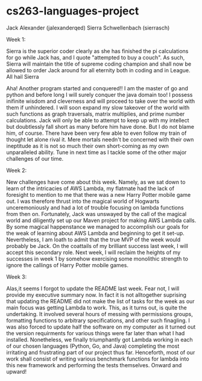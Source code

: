 # cs263-languages-project

Jack Alexander (jalexanderqed)
Sierra Schwellenbach (sierrasch)

Week 1:

Sierra is the superior coder clearly as she has finished the pi calculations for go while Jack has, and I quote "attempted to buy a couch". As such, Sierra will maintain the title of supreme coding champion and shall now be allowed to order Jack around for all eternity both in coding and in League. All hail Sierra

Aha! Another program started and conquered!! I am the master of go and python and before long I will surely conquer the java domain too! I possess inifinite wisdom and cleverness and will proceed to take over the world with them if unhindered. I will soon expand my slow takeover of the world with such functions as graph traversals, matrix multiplies, and prime number calculations. Jack will only be able to attempt to keep up with my intellect but doubtlessly fall short as many before him have done. But I do not blame him, of course. There have been very few able to even follow my train of thought let alone rival it. Mere mortals needn't be concerned with their own ineptitude as it is not so much their own short-coming as my own unparalleled ability. Tune in next time as I tackle some of the other major challenges of our time. 


Week 2:

New challenges have come about this week. Namely, as we sat down to learn of the intricacies of AWS Lambda, my flatmate had the lack of foresight to mention to me that there was a new Harry Potter mobile game out. I was therefore thrust into the magical world of Hogwarts unceremoniously and had a lot of trouble focusing on lambda functions from then on. Fortunately, Jack was unswayed by the call of the magical world and diligently set up our Maven project for making AWS Lambda calls. By some magical happenstance we managed to accomplish our goals for the weak of learning about AWS Lambda and beginning to get it set-up. Nevertheless, I am loath to admit that the true MVP of the week would probably be Jack. On the coattails of my brilliant success last week, I will accept this secondary role. Next week, I will reclaim the heights of my successes in week 1 by somehow exercising some monolithic strength to ignore the callings of Harry Potter mobile games.

Week 3:

Alas,it seems I forgot to update the README last week. Fear not, I will provide my executive summary now. In fact it is not alltogether suprising that updating the README did not make the list of tasks for the week as our main focus was getting Lambda to work. This, as it turns out, is quite the undertaking. It involved several hours of messing with permissions groups, formatting functions to arbitrary specifications, and other such finagling. I was also forced to update half the software on my computer as it turned out the version requirments for various things were far later than what I had installed. Nonetheless, we finally triumphantly got Lambda working in each of our chosen languages (Python, Go, and Java) completing the most irritating and frustrating part of our project thus far. Henceforth, most of our work shall consist of writing various benchmark functions for lambda into this new framework and performing the tests themselves. Onward and upward!

